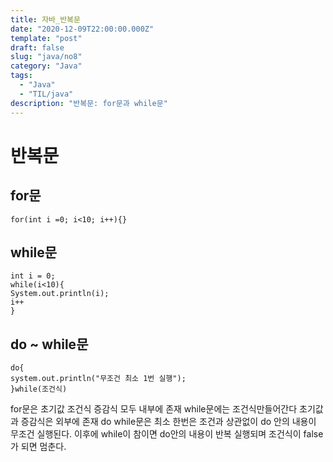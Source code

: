 ```yaml
---
title: 자바_반복문
date: "2020-12-09T22:00:00.000Z"
template: "post"
draft: false
slug: "java/no8"
category: "Java"
tags:
  - "Java"
  - "TIL/java"
description: "반복문: for문과 while문"
---
```


# 반복문


## for문

```
for(int i =0; i<10; i++){}
```


## while문
```
int i = 0;
while(i<10){
System.out.println(i);
i++
}
```

## do ~  while문
```
do{
system.out.println("무조건 최소 1번 실행");
}while(조건식)
```



for문은 초기값 조건식 증감식 모두 내부에 존재
while문에는 조건식만들어간다
초기값과 증감식은 외부에 존재
do while문은 최소 한번은 조건과 상관없이 do 안의 내용이 무조건 실행된다.
이후에 while이 참이면  do안의 내용이 반복 실행되며 조건식이 false가 되면 멈춘다.
